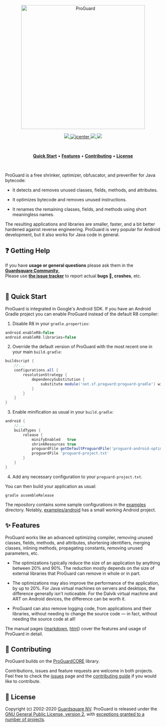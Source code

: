 <p align="center">
  <br />
  <br />
  <a href="https://www.guardsquare.com/en/products/proguard">
    <img
      src="https://www.guardsquare.com/sites/default/files/media/ProGuard-RGB-1500x436.png"
      alt="ProGuard" width="400">
  </a>
</p>

<!-- Badges -->
<p align="center">
  <!-- CI -->
  <a href="https://github.com/Guardsquare/proguard/actions?query=workflow%3A%22Continuous+Integration%22">
    <img src="https://github.com/Guardsquare/proguard/workflows/Continuous%20Integration/badge.svg">
  </a>
  
  <!-- jcenter -->
  <a href='https://bintray.com/guardsquare/proguard/com.guardsquare%3Aproguard-base/_latestVersion'>
    <img alt="jcenter" src="https://img.shields.io/bintray/v/guardsquare/proguard/com.guardsquare:proguard-base?label=jcenter">
  </a>

  <!-- Github version -->
  <!--
  <a href="releases">
    <img src="https://img.shields.io/github/v/release/guardsquare/proguard">
  </a>
  -->
    
  <!-- Maven -->
  <!--
  <a href="https://search.maven.org/search?q=g:com.guardsquare">
    <img src="https://img.shields.io/maven-central/v/com.guardsquare/proguard-parent">
  </a>
  -->
  
  <!-- License -->
  <a href="LICENSE">
    <img src="https://img.shields.io/github/license/guardsquare/proguard">
  </a>

  <!-- Twitter -->
  <a href="https://twitter.com/Guardsquare">
    <img src="https://img.shields.io/twitter/follow/guardsquare?style=social">
  </a>
</p>

<br />
<p align="center">
  <a href="#-quick-start"><b>Quick Start</b></a> •
  <a href="#-features"><b>Features</b></a> •
  <a href="#-contributing"><b>Contributing</b></a> •
  <a href="#-license"><b>License</b></a>
</p>
<br />

ProGuard is a free shrinker, optimizer, obfuscator, and preverifier for Java
bytecode:

* It detects and removes unused classes, fields, methods, and attributes.

* It optimizes bytecode and removes unused instructions.

* It renames the remaining classes, fields, and methods using short
  meaningless names.

The resulting applications and libraries are smaller, faster, and a bit better
hardened against reverse engineering. ProGuard is very popular for Android
development, but it also works for Java code in general.

## ❓ Getting Help
If you have **usage or general questions** please ask them in the <a href="https://community.guardsquare.com/?utm_source=github&utm_medium=site-link&utm_campaign=github-community">**Guardsquare Community**.</a>  
Please use <a href="https://github.com/guardsquare/proguard/issues">**the issue tracker**</a> to report actual **bugs 🐛, crashes**, etc.
<br />
<br />

## 🚀 Quick Start

ProGuard is integrated in Google's Android SDK. If you have an Android Gradle
project you can enable ProGuard instead of the default R8 compiler:

1. Disable R8 in your `gradle.properties`:

```gradle
android.enableR8=false
android.enableR8.libraries=false
```

2. Override the default version of ProGuard with the most recent one in your
   main `build.gradle`:

```gradle
buildscript {
    //...
    configurations.all {
        resolutionStrategy {
            dependencySubstitution {
                substitute module('net.sf.proguard:proguard-gradle') with module('com.guardsquare:proguard-gradle:7.0.1')
            }
        }
    }
}
```

3. Enable minification as usual in your `build.gradle`:

```gradle
android {
    //...
    buildTypes {
        release {
            minifyEnabled   true
            shrinkResources true
            proguardFile getDefaultProguardFile('proguard-android-optimize.txt')
            proguardFile 'proguard-project.txt'
        }
    }
}
```

4. Add any necessary configuration to your `proguard-project.txt`.

You can then build your application as usual:

```shell
gradle assembleRelease
```

The repository contains some sample configurations in the [examples](examples)
directory. Notably, [examples/android](examples/android) has a small working
Android project.

## ✨ Features

ProGuard works like an advanced optimizing compiler, removing unused classes,
fields, methods, and attributes, shortening identifiers, merging classes,
inlining methods, propagating constants, removing unused parameters, etc.

* The optimizations typically reduce the size of an application by anything
  between 20% and 90%. The reduction mostly depends on the size of external
  libraries that ProGuard can remove in whole or in part.

* The optimizations may also improve the performance of the application, by up
  to 20%. For Java virtual machines on servers and desktops, the difference
  generally isn't noticeable. For the Dalvik virtual machine and ART on
  Android devices, the difference can be worth it.

* ProGuard can also remove logging code, from applications and their
  libraries, without needing to change the source code &mdash; in fact,
  without needing the source code at all!

The manual pages ([markdown](docs/md),
[html](https://www.guardsquare.com/proguard/manual)) cover the features and usage of
ProGuard in detail.

## 🤝 Contributing

ProGuard builds on the
[ProGuardCORE](https://github.com/Guardsquare/proguard-core) library.

Contributions, issues and feature requests are welcome in both projects.
Feel free to check the [issues](issues) page and the [contributing
guide](CONTRIBUTING.md) if you would like to contribute.

## 📝 License

Copyright (c) 2002-2020 [Guardsquare NV](https://www.guardsquare.com/).
ProGuard is released under the [GNU General Public License, version
2](LICENSE), with [exceptions granted to a number of
projects](docs/md/license.md).
